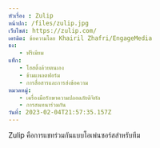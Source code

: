 ```yaml
---
หัวเรื่อง : Zulip
หน้าปก: /files/zulip.jpg
เว็บไซต์: https://zulip.com/
เครดิต: ข้อความโดย Khairil Zhafri/EngageMedia
ธง:
   - ฟรีเมียม
แท็ก:
   - โฮสติ้งด้วยตนเอง
   - ข้ามแพลตฟอร์ม
   - การสื่อสารและการส่งข้อความ
หมวดหมู่:
   - เครื่องมือรักษาความปลอดภัยดิจิทัล
   - การสนทนาร่วมกัน
วันที่: 2023-02-04T21:57:35.157Z
---
```

Zulip คือการแชทร่วมกันแบบโอเพ่นซอร์สสำหรับทีม
